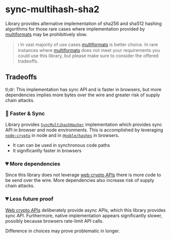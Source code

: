 # sync-multihash-sha2

Library provides alternative implementation of sha256 and sha512 hashing algorithms for those rare cases where implementation provided by [multiformats] may be prohibitively slow.

> ℹ️ In vast majority of use cases [multiformats] is better choice. In rare instances where [multiformats] does not meet your requirements you could use this library, but please make sure to consider the offered tradeoffs.

## Tradeoffs

tl;dr: This implementation has sync API and is faster in browsers, but more dependencies implies more bytes over the wire and greater risk of supply chain attacks.

### 💚 Faster & Sync

Library provides [`SyncMultihashHasher`][] implementation which provides sync API in browser and node environments. This is accomplished by leveraging [`node:crypto`][] in node and in [`@noble/hashes`][] in browsers.

- It can can be used in synchronous code paths
- It significantly faster in browsers

### 💔 More dependencies

Since this library does not leverage [web crypto APIs][`crypto.subtle.digest`] there is more code to be send over the wire. More dependencies also increase risk of supply chain attacks.

### 💔 Less future proof

[Web crypto APIs][`crypto.subtle.digest`] deliberately provide async APIs, which this library provides sync API. Furthermore, native implementation appears significantly slower, possibly because browsers rate-limit API calls.

Difference in choices may prove problematic in longer.

[multiformats]:https://github.com/multiformats/js-multiformats/
[`SyncMultihashHasher`]:https://github.com/multiformats/js-multiformats/blob/4a36fb7ee49edb4300267b90301ef0e4300cbc46/src/hashes/interface.ts#L60-L72
[`node:crypto`]:https://nodejs.org/api/crypto.html#class-hash
[`@noble/hashes`]:https://www.npmjs.com/package/@noble/hashes
[`crypto.subtle.digest`]:(https://developer.mozilla.org/en-US/docs/Web/API/SubtleCrypto/digest)
